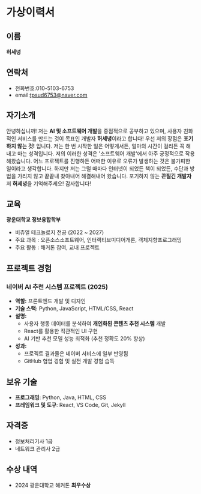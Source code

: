 # 가상이력서

## 이름
**허세녕**

## 연락처
- 전화번호:010-5103-6753
- email:[tpsud6753@naver.com](mailto:tpsud6753@naver.com)



## 자기소개
안녕하십니까!
저는 **AI 및 소프트웨어 개발**을 중점적으로 공부하고 있으며, 사용자 친화적인 서비스를 만드는 것이 목표인 개발자 **허세녕**이라고 합니다!
우선 저의 장점은 **포기하지 않는 것!** 입니다. 저는 한 번 시작한 일은 어떻게서든, 얼마의 시간이 걸리든 꼭 해내고 마는 성격입니다. 저의 이러한 성격은 '소프트웨어 개발'에서 아주 긍정적으로 작용해왔습니다.
어느 프로젝트를 진행하든 어떠한 이유로 오류가 발생하는 것은 불가피한 일이라고 생각합니다. 하지만 저는 그럴 때마다 인터넷이 되었든 책이 되었든, 수단과 방법을 가리지 않고 끝끝내 찾아내어 해결해내어 왔습니다.
포기하지 않는 **끈질긴 개발자** 저 **허세녕**을 기억해주세요! 감사합니다!

## 교육
**광운대학교 정보융합학부**
- 비쥬얼 테크놀로지 전공 (2022 ~ 2027)
- 주요 과목 : 오픈소스소프트웨어, 인터랙티브미디어개론, 객체지향프로그래밍
- 주요 활동 : 해커톤 참여, 교내 프로젝트

## 프로젝트 경험
### **네이버 AI 추천 시스템 프로젝트 (2025)**
- **역할:** 프론트엔드 개발 및 디자인
- **기술 스택:** Python, JavaScript, HTML/CSS, React  
- **설명:**  
  - 사용자 행동 데이터를 분석하여 **개인화된 콘텐츠 추천 시스템** 개발  
  - React를 활용한 직관적인 UI 구현  
  - AI 기반 추천 모델 성능 최적화 (추천 정확도 20% 향상)  
- **성과:**  
  - 프로젝트 결과물은 네이버 서비스에 일부 반영됨  
  - GitHub 협업 경험 및 실전 개발 경험 습득

 ## 보유 기술
 - **프로그래밍**: Python, Java, HTML, CSS
 - **프레임워크 및 도구**: React, VS Code, Git, Jekyll

## 자격증
- 정보처리기사 1급
- 네트워크 관리사 2급


## 수상 내역
- 2024 광운대학교 해커톤 **최우수상**
